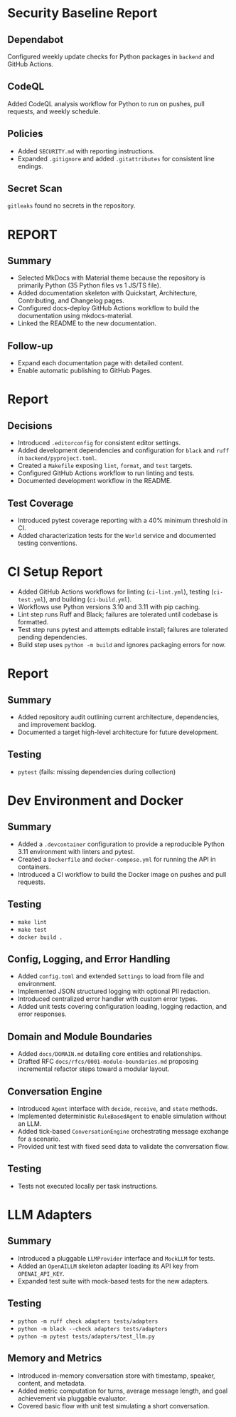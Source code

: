 
# Security Baseline Report

## Dependabot
Configured weekly update checks for Python packages in `backend` and GitHub Actions.

## CodeQL
Added CodeQL analysis workflow for Python to run on pushes, pull requests, and weekly schedule.

## Policies
- Added `SECURITY.md` with reporting instructions.
- Expanded `.gitignore` and added `.gitattributes` for consistent line endings.

## Secret Scan
`gitleaks` found no secrets in the repository.


# REPORT

## Summary

- Selected MkDocs with Material theme because the repository is primarily Python (35 Python files vs 1 JS/TS file).
- Added documentation skeleton with Quickstart, Architecture, Contributing, and Changelog pages.
- Configured docs-deploy GitHub Actions workflow to build the documentation using mkdocs-material.
- Linked the README to the new documentation.

## Follow-up

- Expand each documentation page with detailed content.
- Enable automatic publishing to GitHub Pages.


# Report

## Decisions
- Introduced `.editorconfig` for consistent editor settings.
- Added development dependencies and configuration for `black` and `ruff` in `backend/pyproject.toml`.
- Created a `Makefile` exposing `lint`, `format`, and `test` targets.
- Configured GitHub Actions workflow to run linting and tests.
- Documented development workflow in the README.

## Test Coverage

- Introduced pytest coverage reporting with a 40% minimum threshold in CI.
- Added characterization tests for the `World` service and documented testing conventions.


# CI Setup Report

- Added GitHub Actions workflows for linting (`ci-lint.yml`), testing (`ci-test.yml`), and building (`ci-build.yml`).
- Workflows use Python versions 3.10 and 3.11 with pip caching.
- Lint step runs Ruff and Black; failures are tolerated until codebase is formatted.
- Test step runs pytest and attempts editable install; failures are tolerated pending dependencies.
- Build step uses `python -m build` and ignores packaging errors for now.

# Report

## Summary
- Added repository audit outlining current architecture, dependencies, and improvement backlog.
- Documented a target high-level architecture for future development.

## Testing
- `pytest` (fails: missing dependencies during collection)
# Dev Environment and Docker

## Summary
- Added a `.devcontainer` configuration to provide a reproducible Python 3.11 environment with linters and pytest.
- Created a `Dockerfile` and `docker-compose.yml` for running the API in containers.
- Introduced a CI workflow to build the Docker image on pushes and pull requests.

## Testing
- `make lint`
- `make test`
- `docker build .`


## Config, Logging, and Error Handling

- Added `config.toml` and extended `Settings` to load from file and environment.
- Implemented JSON structured logging with optional PII redaction.
- Introduced centralized error handler with custom error types.
- Added unit tests covering configuration loading, logging redaction, and error responses.

## Domain and Module Boundaries
- Added `docs/DOMAIN.md` detailing core entities and relationships.
- Drafted RFC `docs/rfcs/0001-module-boundaries.md` proposing incremental refactor steps toward a modular layout.



## Conversation Engine

- Introduced `Agent` interface with `decide`, `receive`, and `state` methods.
- Implemented deterministic `RuleBasedAgent` to enable simulation without an LLM.
- Added tick-based `ConversationEngine` orchestrating message exchange for a scenario.
- Provided unit test with fixed seed data to validate the conversation flow.

## Testing
- Tests not executed locally per task instructions.

# LLM Adapters

## Summary
- Introduced a pluggable `LLMProvider` interface and `MockLLM` for tests.
- Added an `OpenAILLM` skeleton adapter loading its API key from `OPENAI_API_KEY`.
- Expanded test suite with mock-based tests for the new adapters.

## Testing
- `python -m ruff check adapters tests/adapters`
- `python -m black --check adapters tests/adapters`
- `python -m pytest tests/adapters/test_llm.py`



## Memory and Metrics
- Introduced in-memory conversation store with timestamp, speaker, content, and metadata.
- Added metric computation for turns, average message length, and goal achievement via pluggable evaluator.
- Covered basic flow with unit test simulating a short conversation.

